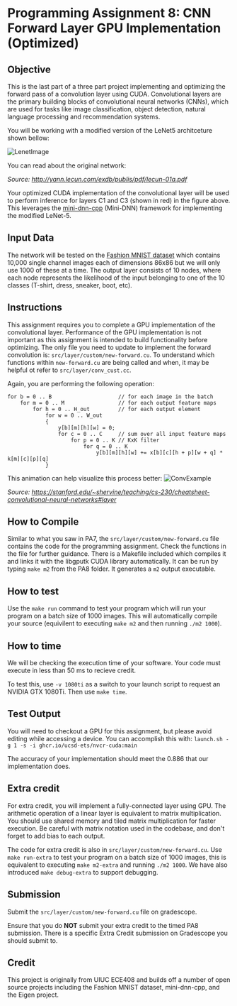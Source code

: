 
# Programming Assignment 8: CNN Forward Layer GPU Implementation (Optimized)

## Objective

This is the last part of a three part project implementing and optimizing the forward pass of a convolution layer using CUDA. Convolutional layers are the primary building blocks of convolutional neural networks (CNNs), which are used for tasks like image classification, object detection, natural language processing and recommendation systems. 

You will be working with a modified version of the LeNet5 architceture shown bellow:

![LenetImage](https://lh5.googleusercontent.com/84RlneM7JSDYDirUr_ceplL4G3-Peyq5dkLJTe2f-3Bj9KuWZjsH2A9Qq5PO5BRLrVfWGPnI3eQu8RkTPgyeUf9ZOWY9JbptVJy9LceAyHRn-O0kbzprx88yb82a5dnCR7EDP7n0)

You can read about the original network:

*Source: http://yann.lecun.com/exdb/publis/pdf/lecun-01a.pdf*

Your optimized CUDA implementation of the convolutional layer will be used to perform inference for layers C1 and C3 (shown in red) in the figure above. This leverages the [mini-dnn-cpp](https://github.com/iamhankai/mini-dnn-cpp) (Mini-DNN) framework for implementing the modified LeNet-5.

## Input Data

The network will be tested on the [Fashion MNIST dataset](https://github.com/zalandoresearch/fashion-mnist) which contains 10,000 single channel images each of dimensions 86x86 but we will only use 1000 of these at a time. The output layer consists of 10 nodes, where each node represents the likelihood of the input belonging to one of the 10 classes (T-shirt, dress, sneaker, boot, etc).

## Instructions

This assignment requires you to complete a GPU implementation of the convolutional layer. Performance of the GPU implementation is not important as this assignment is intended to build functionality before optimizing. The only file you need to update to implement the forward convolution is:
`src/layer/custom/new-forward.cu`. To understand which functions within `new-forward.cu` are being called and when, it may be helpful ot refer to `src/layer/conv_cust.cc`.

Again, you are performing the following operation:
```{.ruby}
for b = 0 .. B                     // for each image in the batch 
    for m = 0 .. M                 // for each output feature maps
        for h = 0 .. H_out         // for each output element
            for w = 0 .. W_out
            {
                y[b][m][h][w] = 0;
                for c = 0 .. C     // sum over all input feature maps
                    for p = 0 .. K // KxK filter
                        for q = 0 .. K
                            y[b][m][h][w] += x[b][c][h + p][w + q] * k[m][c][p][q]
            }
```
This animation can help visualize this process better:
![ConvExample](https://stanford.edu/~shervine/teaching/cs-230/illustrations/convolution-layer-a.png?1c517e00cb8d709baf32fc3d39ebae67)

*Source: https://stanford.edu/~shervine/teaching/cs-230/cheatsheet-convolutional-neural-networks#layer*

## How to Compile

Similar to what you saw in PA7, the `src/layer/custom/new-forward.cu` file contains the code for the programming assignment. Check the functions in the file for further guidance. There is a Makefile included which compiles it and links it with the libgputk CUDA library automatically. It can be run by typing `make m2` from the PA8 folder. It generates a `m2` output executable.

## How to test

Use the `make run` command to test your program which will run your program on a batch size of 1000 images. This will automatically compile your source (equivilent to executing `make m2` and then running `./m2 1000`).

## How to time
We will be checking the execution time of your software.  Your code must execute in less than 50 ms to recieve credit.

To test this, use `-v 1080ti` as a switch to your launch script to request an NVIDIA GTX 1080Ti.  Then use `make time`.

## Test Output 

You will need to checkout a GPU for this assignment, but please avoid editing while accessing a device. You can accomplish this with:
`launch.sh -g 1 -s -i ghcr.io/ucsd-ets/nvcr-cuda:main`

The accuracy of your implementation should meet the 0.886 that our implementation does.

## Extra credit

For extra credit, you will implement a fully-connected layer using GPU. The arithmetic operation of a linear layer is equivalent to matrix multiplication. You should use shared memory and tiled matrix multiplication for faster execution. Be careful with matrix notation used in the codebase, and don't forget to add bias to each output.

The code for extra credit is also in `src/layer/custom/new-forward.cu`. Use `make run-extra` to test your program on a batch size of 1000 images, this is equivalent to executing `make m2-extra` and running `./m2 1000`.  We have also introduced `make debug-extra` to support debugging.

## Submission

Submit the `src/layer/custom/new-forward.cu` file on gradescope.

Ensure that you do **NOT** submit your extra credit to the timed PA8 submission.  There is a specific Extra Credit submission on Gradescope you should submit to.

## Credit

This project is originally from UIUC ECE408 and builds off a number of open source projects including the Fashion MNIST dataset, mini-dnn-cpp, and the Eigen project.
